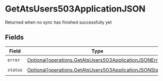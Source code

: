 # GetAtsUsers503ApplicationJSON

Returned when no sync has finished successfully yet


## Fields

| Field                                                                                                                          | Type                                                                                                                           | Required                                                                                                                       | Description                                                                                                                    |
| ------------------------------------------------------------------------------------------------------------------------------ | ------------------------------------------------------------------------------------------------------------------------------ | ------------------------------------------------------------------------------------------------------------------------------ | ------------------------------------------------------------------------------------------------------------------------------ |
| `error`                                                                                                                        | [Optional[operations.GetAtsUsers503ApplicationJSONError]](undefined/models/operations/getatsusers503applicationjsonerror.md)   | :heavy_check_mark:                                                                                                             | N/A                                                                                                                            |
| `status`                                                                                                                       | [Optional[operations.GetAtsUsers503ApplicationJSONStatus]](undefined/models/operations/getatsusers503applicationjsonstatus.md) | :heavy_check_mark:                                                                                                             | N/A                                                                                                                            |